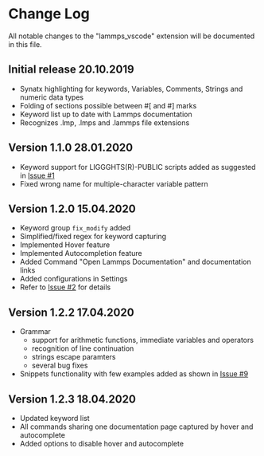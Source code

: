 # Change Log

All notable changes to the "lammps_vscode" extension will be documented in this file.

## Initial release 20.10.2019
- Synatx highlighting for keywords, Variables, Comments, Strings and numeric data types
- Folding of sections possible between #[ and #] marks
- Keyword list up to date with Lammps documentation
- Recognizes .lmp, .lmps and .lammps file extensions

## Version 1.1.0 28.01.2020
 - Keyword support for LIGGGHTS(R)-PUBLIC scripts added as suggested in [Issue #1](https://github.com/ThFriedrich/lammps_vscode/issues/1)
 - Fixed wrong name for multiple-character variable pattern

## Version 1.2.0 15.04.2020
 - Keyword group `fix_modify` added
 - Simplified/fixed regex for keyword capturing
 - Implemented Hover feature 
 - Implemented Autocompletion feature
 - Added Command "Open Lammps Documentation" and documentation links
 - Added configurations in Settings
 - Refer to [Issue #2](https://github.com/ThFriedrich/lammps_vscode/issues/2) for details

## Version 1.2.2 17.04.2020
 - Grammar 
    - support for arithmetic functions, immediate variables and operators
    - recognition of line continuation
    - strings escape paramters
    - several bug fixes
 - Snippets functionality with few examples added as shown in [Issue #9](https://github.com/ThFriedrich/lammps_vscode/issues/9)

## Version 1.2.3 18.04.2020
 - Updated keyword list
 - All commands sharing one documentation page captured by hover and autocomplete
 - Added options to disable hover and autocomplete
